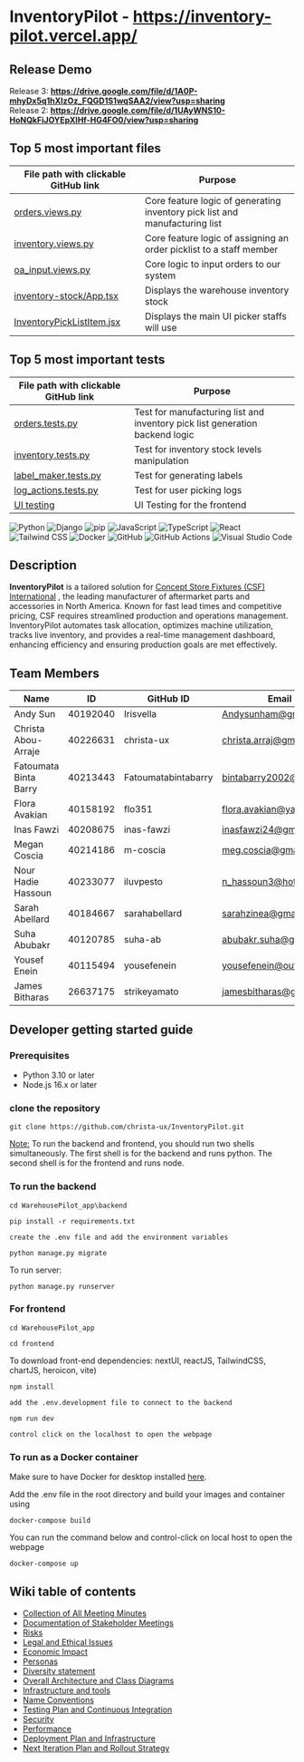 # InventoryPilot - https://inventory-pilot.vercel.app/

## Release Demo
Release 3: **https://drive.google.com/file/d/1A0P-mhyDx5q1hXIzOz_FQGD1S1wqSAA2/view?usp=sharing**  <br/>
Release 2: **https://drive.google.com/file/d/1UAyWNS10-HoNQkFiJOYEpXlHf-HG4FO0/view?usp=sharing**

## Top 5 most important files 

| File path with clickable GitHub link | Purpose | 
|--------------------------------------|----------|
| [orders.views.py](https://github.com/Irisvella/InventoryPilot/blob/main/WarehousePilot_app/backend/orders/views.py) | Core feature logic of generating inventory pick list and manufacturing list | 
| [inventory.views.py](https://github.com/Irisvella/InventoryPilot/blob/main/WarehousePilot_app/backend/inventory/views.py) | Core feature logic of assigning an order picklist to a staff member |
| [oa_input.views.py](https://github.com/Irisvella/InventoryPilot/blob/main/WarehousePilot_app/backend/oa_input/views.py) | Core logic to input orders to our system |
| [inventory-stock/App.tsx](https://github.com/Irisvella/InventoryPilot/blob/main/WarehousePilot_app/frontend/src/components/inventory-stock/App.tsx) | Displays the warehouse inventory stock |
| [InventoryPickListItem.jsx](https://github.com/Irisvella/InventoryPilot/blob/main/WarehousePilot_app/frontend/src/components/orders/InventoryPickListItem.jsx) | Displays the main UI picker staffs will use | 

## Top 5 most important tests 
| File path with clickable GitHub link | Purpose | 
|-|-|
|[orders.tests.py](https://github.com/Irisvella/InventoryPilot/blob/main/WarehousePilot_app/backend/orders/tests.py) | Test for manufacturing list and inventory pick list generation backend logic | 
|[inventory.tests.py](https://github.com/Irisvella/InventoryPilot/blob/main/WarehousePilot_app/backend/inventory/tests.py) | Test for inventory stock levels manipulation | 
|[label_maker.tests.py](https://github.com/Irisvella/InventoryPilot/blob/main/WarehousePilot_app/backend/label_maker/tests.py) | Test for generating labels  | 
|[log_actions.tests.py](https://github.com/Irisvella/InventoryPilot/blob/main/WarehousePilot_app/backend/log_actions/tests.py) | Test for user picking logs  | 
|[UI testing](https://github.com/Irisvella/InventoryPilot/issues/195) | UI Testing for the frontend  | 

![Python](https://img.shields.io/badge/Python-blue?style=flat&logo=python)
![Django](https://img.shields.io/badge/Django-green?style=flat&logo=django)
![pip](https://img.shields.io/badge/pip-orange?style=flat&logo=python)
![JavaScript](https://img.shields.io/badge/JavaScript-yellow?style=flat&logo=javascript)
![TypeScript](https://img.shields.io/badge/TypeScript-blue?style=flat&logo=typescript)
![React](https://img.shields.io/badge/React-blue?style=flat&logo=react)
![Tailwind CSS](https://img.shields.io/badge/TailwindCSS-teal?style=flat&logo=tailwindcss)
![Docker](https://img.shields.io/badge/Docker-blue?style=flat&logo=docker)
![GitHub](https://img.shields.io/badge/GitHub-black?style=flat&logo=github)
![GitHub Actions](https://img.shields.io/badge/GitHub%20Actions-grey?style=flat&logo=githubactions)
![Visual Studio Code](https://img.shields.io/badge/VS%20Code-blue?style=flat&logo=visualstudiocode)

## Description
**InventoryPilot** is a tailored solution for [Concept Store Fixtures (CSF) International](https://www.conceptfixtures.com/en/home/)  , the leading manufacturer of aftermarket parts and accessories in North America. Known for fast lead times and competitive pricing, CSF requires streamlined production and operations management. InventoryPilot automates task allocation, optimizes machine utilization, tracks live inventory, and provides a real-time management dashboard, enhancing efficiency and ensuring production goals are met effectively.

## Team Members

| Name                     | ID         | GitHub ID             | Email                        |
|--------------------------|------------|-----------------------|------------------------------|
| Andy Sun                | 40192040   | Irisvella             | Andysunham@gmail.com         |
| Christa Abou-Arraje     | 40226631   | christa-ux            | christa.arraj@gmail.com      |
| Fatoumata Binta Barry   | 40213443   | Fatoumatabintabarry   | bintabarry2002@yahoo.ca      |
| Flora Avakian           | 40158192   | flo351                | flora.avakian@yahoo.ca       |
| Inas Fawzi              | 40208675   | inas-fawzi            | inasfawzi24@gmail.com        |
| Megan Coscia            | 40214186   | m-coscia              | meg.coscia@gmail.com         |
| Nour Hadie Hassoun      | 40233077   | iluvpesto             | n_hassoun3@hotmail.com       |
| Sarah Abellard          | 40184667   | sarahabellard         | sarahzinea@gmail.com         |
| Suha Abubakr            | 40120785   | suha-ab               | abubakr.suha@gmail.com       |
| Yousef Enein            | 40115494   | yousefenein           | yousefenein@outlook.com      |
| James Bitharas          | 26637175   | strikeyamato          | jamesbitharas@gmail.com      |


## Developer getting started guide
### Prerequisites
- Python 3.10 or later
- Node.js 16.x or later

### clone the repository


```
git clone https://github.com/christa-ux/InventoryPilot.git
```



<ins>Note:</ins> To run the backend and frontend, you should run two shells simultaneously. The first shell is for the backend and runs python. The second shell is for the frontend and runs node.

### To run the backend
```
cd WarehousePilot_app\backend
```
```
pip install -r requirements.txt
```
```
create the .env file and add the environment variables
```
```
python manage.py migrate
```
To run server:
```
python manage.py runserver
```

### For frontend
```
cd WarehousePilot_app
```
```
cd frontend
```
To download front-end dependencies: nextUI, reactJS, TailwindCSS, chartJS, heroicon, vite)
```
npm install 
```
```
add the .env.development file to connect to the backend 
```
```
npm run dev
```
```
control click on the localhost to open the webpage
```
### To run as a Docker container
Make sure to have Docker for desktop installed [here](https://www.docker.com/get-started/).

Add the .env file in the root directory and build your images and container using
```
docker-compose build
```
You can run the command below and control-click on local host to open the webpage
```
docker-compose up
```


## Wiki table of contents
- [Collection of All Meeting Minutes](https://github.com/christa-ux/InventoryPilot/wiki/Collection-of-All-Meeting-Minutes)
- [Documentation of Stakeholder Meetings](https://github.com/christa-ux/InventoryPilot/wiki/Documentation-of-Stakeholder-Meetings)
- [Risks](https://github.com/christa-ux/InventoryPilot/wiki/Risks)
- [Legal and Ethical Issues](https://github.com/christa-ux/InventoryPilot/wiki/Legal-and-Ethical-Issues)
- [Economic Impact](https://github.com/christa-ux/InventoryPilot/wiki/Economic-Impact)
- [Personas](https://github.com/christa-ux/InventoryPilot/wiki/Personas)
- [Diversity statement](https://github.com/christa-ux/InventoryPilot/wiki/Diversity-Statement)
- [Overall Architecture and Class Diagrams](https://github.com/christa-ux/InventoryPilot/wiki/Overall-Architecture-and-ClassDiagrams)
- [Infrastructure and tools](https://github.com/christa-ux/InventoryPilot/wiki/Infrastructure-and-Tools)
- [Name Conventions](https://github.com/christa-ux/InventoryPilot/wiki/Name-Conventions)
- [Testing Plan and Continuous Integration](https://github.com/christa-ux/InventoryPilot/wiki/Testing-Plan-and-Continuous-Integration)
- [Security](https://github.com/christa-ux/InventoryPilot/wiki/Security)
- [Performance](https://github.com/christa-ux/InventoryPilot/wiki/Performance)
- [Deployment Plan and Infrastructure](https://github.com/christa-ux/InventoryPilot/wiki/Deployment-Plan-and-Infrastructure)
- [Next Iteration Plan and Rollout Strategy](https://github.com/christa-ux/InventoryPilot/wiki/Next-Iteration-Plan-and-Rollout-Strategy)



